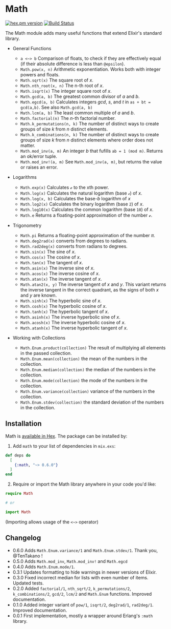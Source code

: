 # Math

[![hex.pm version](https://img.shields.io/hexpm/v/math.svg)](https://hex.pm/packages/math)
[![Build Status](https://travis-ci.org/folz/math.svg?branch=master)](https://travis-ci.org/folz/math)

The Math module adds many useful functions that extend Elixir's standard library.

- General Functions
  - `a <~> b` Comparison of floats, to check if they are effectively equal (if their absolute difference is less than `@epsilon`).
  - `Math.pow(x, n)` Arithmetic exponentiation. Works both with integer powers and floats.
  - `Math.sqrt(x)` The square root of *x*.
  - `Math.nth_root(x, n)` The n-th root of *x*.
  - `Math.isqrt(x)`  The integer square root of *x*.
  - `Math.gcd(a, b)` The greatest common divisor of *a* and *b*.
  - `Math.egcd(a, b)` Calculates integers *gcd*, *s*, and *t* in `as + bt = gcd(a,b)`. See also `Math.gcd(a, b)`
  - `Math.lcm(a, b)` The least common multiple of *a* and *b*.
  - `Math.factorial(n)` The *n*-th factorial number.
  - `Math.k_permutations(n, k)` The number of distinct ways to create groups of size *k* from *n* distinct elements.
  - `Math.k_combinations(n, k)` The number of distinct ways to create groups of size *k* from *n* distinct elements where order does not matter.
  - `Math.mod_inv(a, m)` An integer *b* that fufills `ab = 1 (mod m)`. Returns an ok/error tuple.
  - `Math.mod_inv!(a, m)` See `Math.mod_inv(a, m)`, but returns the value or raises an error.


- Logarithms
  - `Math.exp(x)` Calculates ℯ to the xth power.
  - `Math.log(x)` Calculates the natural logarithm (base `ℯ`) of *x*.
  - `Math.log(x, b)` Calculates the base-*b* logarithm of *x*
  - `Math.log2(x)` Calculates the binary logarithm (base `2`) of *x*.
  - `Math.log10(x)` Calculates the common logarithm (base `10`) of *x*.
  - `Math.e` Returns a floating-point approximation of the number ℯ.

- Trigonometry
  - `Math.pi` Returns a floating-point approximation of the number *π*.
  - `Math.deg2rad(x)` converts from degrees to radians.
  - `Math.rad2deg(x)` converts from radians to degrees.
  - `Math.sin(x)` The sine of *x*.
  - `Math.cos(x)` The cosine of *x*.
  - `Math.tan(x)` The tangent of *x*.
  - `Math.asin(x)` The inverse sine of *x*.
  - `Math.acos(x)` The inverse cosine of *x*.
  - `Math.atan(x)` The inverse tangent of *x*.
  - `Math.atan2(x, y)` The inverse tangent of *x* and *y*. This variant returns the inverse tangent in the correct quadrant, as the signs of both *x* and *y* are known.
  - `Math.sinh(x)` The hyperbolic sine of *x*.
  - `Math.cosh(x)` The hyperbolic cosine of *x*.
  - `Math.tanh(x)` The hyperbolic tangent of *x*.
  - `Math.asinh(x)` The inverse hyperbolic sine of *x*.
  - `Math.acosh(x)` The inverse hyperbolic cosine of *x*.
  - `Math.atanh(x)` The inverse hyperbolic tangent of *x*.

- Working with Collections
  - `Math.Enum.product(collection)` The result of multiplying all elements in the passed collection.
  - `Math.Enum.mean(collection)` the mean of the numbers in the collection.
  - `Math.Enum.median(collection)` the median of the numbers in the collection.
  - `Math.Enum.mode(collection)` the mode of the numbers in the collection.
  - `Math.Enum.variance(collection)` variance of the numbers in the collection.
  - `Math.Enum.stdev(collection)` the standard deviation of the numbers in the collection.

## Installation

Math is [available in Hex](https://hex.pm/packages/math). The package can be installed by:

1. Add `math` to your list of dependencies in `mix.exs`:

```ex
def deps do
  [
    {:math, "~> 0.6.0"}
  ]
end
```

2. Require or import the Math library anywhere in your code you'd like:

```ex
require Math

# or

import Math
```

(Importing allows usage of the `<~>` operator)

## Changelog
- 0.6.0 Adds `Math.Enum.variance/1` and `Math.Enum.stdev/1`. Thank you, @TenTakano !
- 0.5.0 Adds `Math.mod_inv`, `Math.mod_inv!` and `Math.egcd`
- 0.4.0 Adds `Math.Enum.mode/1`.
- 0.3.1 Updates formatting to hide warnings in newer versions of Elixir.
- 0.3.0 Fixed incorrect median for lists with even number of items. Updated tests.
- 0.2.0 Added `factorial/1`, `nth_sqrt/2`, `k_permutations/2`, `k_combinations/2`, `gcd/2`, `lcm/2` and `Math.Enum` functions. Improved documentation.
- 0.1.0 Added integer variant of `pow/1`, `isqrt/2`, `deg2rad/1`, `rad2deg/1`. Improved documentation.
- 0.0.1 First implementation, mostly a wrapper around Erlang's `:math` library.
